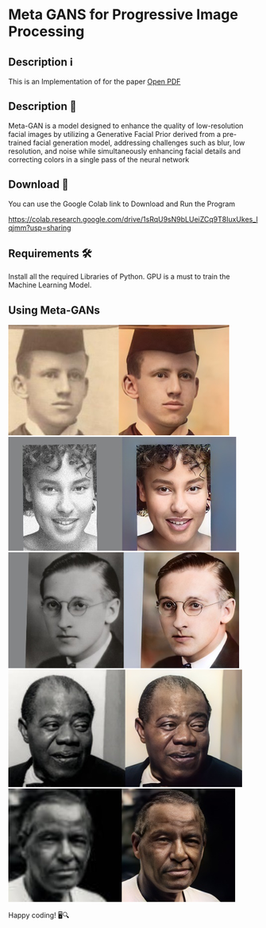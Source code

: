 # Meta GANS for Progressive Image Processing

## Description ℹ️

This is an Implementation of for the paper [Open PDF](https://www.ijaresm.com/uploaded_files/document_file/Syed_Saad_Quadri9Ygx.pdf)

## Description 📝

Meta-GAN is a model designed to enhance the quality of low-resolution facial images by utilizing a Generative Facial Prior derived from a pre-trained facial generation 
model, addressing challenges such as blur, low resolution, and noise while simultaneously enhancing facial details and correcting colors in a single pass of the neural network

## Download 📁

You can use the Google Colab link to Download and Run the Program

https://colab.research.google.com/drive/1sRqU9sN9bLUeiZCq9T8IuxUkes_lqjmm?usp=sharing

## Requirements 🛠️

Install all the required Libraries of Python.
GPU is a must to train the Machine Learning Model.

## Using Meta-GANs

![Alt text](Picture3.png)
![Alt text](Picture5.png)
![Alt text](Picture2.png)
![Alt text](Picture6.png)
![Alt text](Picture4.png)



Happy coding! 🖥️🔍
